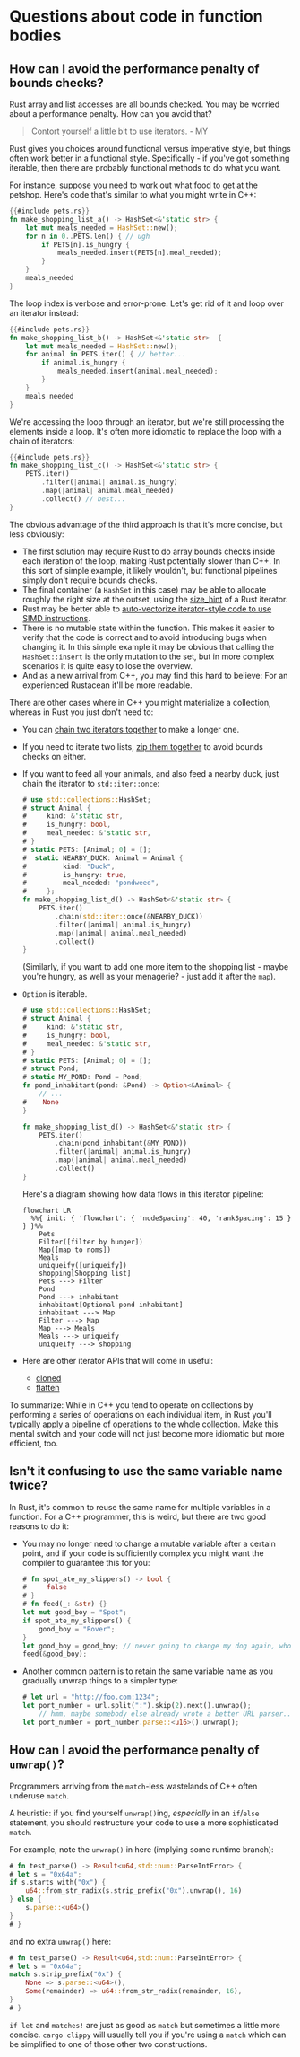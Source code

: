 # Questions about code in function bodies

## How can I avoid the performance penalty of bounds checks?

Rust array and list accesses are all bounds checked. You may be worried about a performance penalty. How can you avoid that?

> Contort yourself a little bit to use iterators. - MY

Rust gives you choices around functional versus imperative style, but things often work better in a functional style. Specifically - if you've got something iterable, then there are probably functional methods to do what you want.

For instance, suppose you need to work out what food to get at the petshop. Here's code that's similar to what you might write in C++:

```rust
{{#include pets.rs}}
fn make_shopping_list_a() -> HashSet<&'static str> {
    let mut meals_needed = HashSet::new();
    for n in 0..PETS.len() { // ugh
        if PETS[n].is_hungry {
            meals_needed.insert(PETS[n].meal_needed);
        }
    }
    meals_needed
}
```

The loop index is verbose and error-prone. Let's get rid of it and loop over an iterator instead:

```rust
{{#include pets.rs}}
fn make_shopping_list_b() -> HashSet<&'static str>  {
    let mut meals_needed = HashSet::new();
    for animal in PETS.iter() { // better...
        if animal.is_hungry {
            meals_needed.insert(animal.meal_needed);
        }
    }
    meals_needed
}
```

We're accessing the loop through an iterator, but we're still processing the elements inside a loop. It's often more idiomatic to replace the loop with a chain of iterators:

```rust
{{#include pets.rs}}
fn make_shopping_list_c() -> HashSet<&'static str> {
    PETS.iter()
        .filter(|animal| animal.is_hungry)
        .map(|animal| animal.meal_needed)
        .collect() // best...
}
```

The obvious advantage of the third approach is that it's more concise, but less obviously:

* The first solution may require Rust to do array bounds checks inside each iteration of the loop, making Rust potentially slower than C++. In this sort of simple example, it likely wouldn't, but functional pipelines simply don't require bounds checks.
* The final container (a `HashSet` in this case) may be able to allocate roughly the right size at the outset, using the [size_hint](https://doc.rust-lang.org/std/iter/trait.Iterator.html#method.size_hint) of a Rust iterator.
* Rust may be better able to [auto-vectorize iterator-style code to use SIMD instructions](https://www.minimalrust.com/an-adventure-in-simd/).
* There is no mutable state within the function. This makes it easier to verify that the code is correct and to avoid introducing bugs when changing it. In this simple example it may be obvious that calling the `HashSet::insert` is the only mutation to the set, but in more complex scenarios it is quite easy to lose the overview.
* And as a new arrival from C++, you may find this hard to believe: For an experienced Rustacean it'll be more readable.

There are other cases where in C++ you might materialize a collection, whereas in Rust you just don't need to:

* You can [chain two iterators together](https://doc.rust-lang.org/std/iter/struct.Chain.html) to make a longer one.
* If you need to iterate two lists, [zip them together](https://doc.rust-lang.org/std/iter/struct.Zip.html) to avoid bounds checks on either.
* If you want to feed all your animals, and also feed a nearby duck, just chain the iterator to `std::iter::once`:

  ```rust
  # use std::collections::HashSet;
  # struct Animal {
  #     kind: &'static str,
  #     is_hungry: bool,
  #     meal_needed: &'static str,
  # }
  # static PETS: [Animal; 0] = [];
  #  static NEARBY_DUCK: Animal = Animal {
  #         kind: "Duck",
  #         is_hungry: true,
  #         meal_needed: "pondweed",
  #     };
  fn make_shopping_list_d() -> HashSet<&'static str> {
      PETS.iter()
          .chain(std::iter::once(&NEARBY_DUCK))
          .filter(|animal| animal.is_hungry)
          .map(|animal| animal.meal_needed)
          .collect()
  }
  ```
  (Similarly, if you want to add one more item to the shopping list - maybe you're hungry, as well as your menagerie? - just add it after the `map`).
* `Option` is iterable.
  ```rust
  # use std::collections::HashSet;
  # struct Animal {
  #     kind: &'static str,
  #     is_hungry: bool,
  #     meal_needed: &'static str,
  # }
  # static PETS: [Animal; 0] = [];
  # struct Pond;
  # static MY_POND: Pond = Pond;
  fn pond_inhabitant(pond: &Pond) -> Option<&Animal> {
      // ...
  #    None
  }

  fn make_shopping_list_d() -> HashSet<&'static str> {
      PETS.iter()
          .chain(pond_inhabitant(&MY_POND))
          .filter(|animal| animal.is_hungry)
          .map(|animal| animal.meal_needed)
          .collect()
  }
  ```

  Here's a diagram showing how data flows in this iterator pipeline:

  ```mermaid
  flowchart LR
    %%{ init: { 'flowchart': { 'nodeSpacing': 40, 'rankSpacing': 15 } } }%%
      Pets
      Filter([filter by hunger])
      Map([map to noms])
      Meals
      uniqueify([uniqueify])
      shopping[Shopping list]
      Pets ---> Filter
      Pond
      Pond ---> inhabitant
      inhabitant[Optional pond inhabitant]
      inhabitant ---> Map
      Filter ---> Map
      Map ---> Meals
      Meals ---> uniqueify
      uniqueify ---> shopping
  ```

* Here are other iterator APIs that will come in useful:
    * [cloned](https://doc.rust-lang.org/std/iter/trait.Iterator.html#method.cloned)
    * [flatten](https://doc.rust-lang.org/std/iter/trait.Iterator.html#method.flatten)

To summarize: While in C++ you tend to operate on collections by performing a series of operations on each individual item, in Rust you'll typically apply a pipeline of operations to the whole collection. Make this mental switch and your code will not just become more idiomatic but more efficient, too.

## Isn't it confusing to use the same variable name twice?

In Rust, it's common to reuse the same name for multiple variables in a function. For a C++ programmer, this is weird, but there are two good reasons to do it:

* You may no longer need to change a mutable variable after a certain point, and if your code is sufficiently complex you might want the compiler to guarantee this for you:

    ```rust
    # fn spot_ate_my_slippers() -> bool {
    #     false
    # }
    # fn feed(_: &str) {}
    let mut good_boy = "Spot";
    if spot_ate_my_slippers() {
        good_boy = "Rover";
    }
    let good_boy = good_boy; // never going to change my dog again, who's a good boy
    feed(&good_boy);
    ```

* Another common pattern is to retain the same variable name as you gradually unwrap things to a simpler type:

    ```rust
    # let url = "http://foo.com:1234";
    let port_number = url.split(":").skip(2).next().unwrap();
        // hmm, maybe somebody else already wrote a better URL parser....? naah, probably not
    let port_number = port_number.parse::<u16>().unwrap();
    ```

## How can I avoid the performance penalty of `unwrap()`?

Programmers arriving from the `match`-less wastelands of C++ often underuse `match`.

A heuristic: if you find yourself `unwrap()`ing, _especially_ in an `if`/`else` statement, you should restructure your code to use a more sophisticated `match`.

For example, note the `unwrap()` in here (implying some runtime branch):

```rust
# fn test_parse() -> Result<u64,std::num::ParseIntError> {
# let s = "0x64a";
if s.starts_with("0x") {
    u64::from_str_radix(s.strip_prefix("0x").unwrap(), 16)
} else {
    s.parse::<u64>()
}
# }
```

and no extra `unwrap()` here:

```rust
# fn test_parse() -> Result<u64,std::num::ParseIntError> {
# let s = "0x64a";
match s.strip_prefix("0x") {
    None => s.parse::<u64>(),
    Some(remainder) => u64::from_str_radix(remainder, 16),
}
# }
```

`if let` and `matches!` are just as good as `match` but sometimes a little more concise. `cargo clippy` will usually tell you if you're using a `match` which can be simplified to one of those other two constructions.
